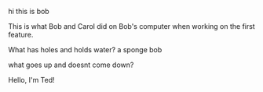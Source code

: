 
hi this is bob

This is what Bob and Carol did on Bob's computer when working on the first feature.

What has holes and holds water?
a sponge bob

what goes up and doesnt come down?

Hello, I'm Ted!